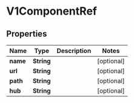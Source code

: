
# V1ComponentRef

## Properties
Name | Type | Description | Notes
------------ | ------------- | ------------- | -------------
**name** | **String** |  |  [optional]
**url** | **String** |  |  [optional]
**path** | **String** |  |  [optional]
**hub** | **String** |  |  [optional]



